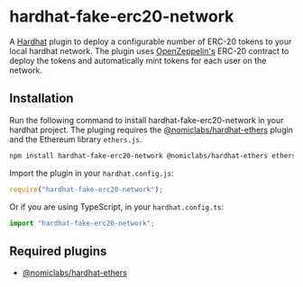 # hardhat-fake-erc20-network

A [Hardhat](https://hardhat.org) plugin to deploy a configurable number of ERC-20 tokens to your local hardhat network. The plugin uses [OpenZeppelin's](https://openzeppelin.com/) ERC-20 contract to deploy the tokens and automatically mint tokens for each user on the network.

## Installation
Run the following command to install hardhat-fake-erc20-network in your hardhat project. The pluging requires the [@nomiclabs/hardhat-ethers](https://github.com/nomiclabs/hardhat/tree/master/packages/hardhat-ethers) plugin and the Ethereum library `ethers.js`.

```bash
npm install hardhat-fake-erc20-network @nomiclabs/hardhat-ethers ethers@^5.0.0
```

Import the plugin in your `hardhat.config.js`:

```js
require("hardhat-fake-erc20-network");
```

Or if you are using TypeScript, in your `hardhat.config.ts`:

```ts
import "hardhat-fake-erc20-network";
```


## Required plugins
- [@nomiclabs/hardhat-ethers](https://github.com/nomiclabs/hardhat/tree/master/packages/hardhat-ethers)

